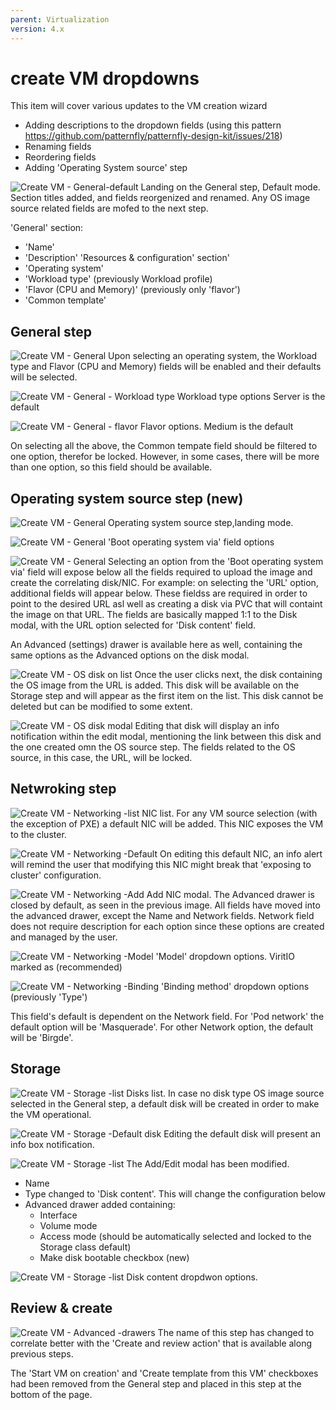 ```yaml
---
parent: Virtualization
version: 4.x
---
```


# create VM dropdowns

This item will cover various updates to the VM creation wizard
- Adding descriptions to the dropdown fields (using this pattern https://github.com/patternfly/patternfly-design-kit/issues/218)
- Renaming fields
- Reordering fields
- Adding 'Operating System source' step


![Create VM - General-default](img/1-0.jpg)
Landing on the General step, Default mode.
Section titles added, and fields reorgenized and renamed.
Any OS image source related fields are mofed to the next step.

'General' section:
- 'Name'
- 'Description'
'Resources & configuration' section'
- 'Operating system'
- 'Workload type' (previously Workload profile)
- 'Flavor (CPU and Memory)' (previously only 'flavor')
- 'Common template'


## General step

![Create VM - General](img/1-1.jpg)
Upon selecting an operating system, the Workload type and Flavor (CPU and Memory) fields will be enabled and their defaults will be selected.

![Create VM - General - Workload type](img/1-1-1.jpg)
Workload type options
Server is the default

![Create VM - General - flavor](img/1-1-2.jpg)
Flavor options.
Medium is the default

On selecting all the above, the Common tempate field should be filtered to one option, therefor be locked.
However, in some cases, there will be more than one option, so this field should be available. 


## Operating system source step (new)

![Create VM - General](img/1-2.jpg)
Operating system source step,landing mode.

![Create VM - General](img/1-2-1.jpg)
'Boot operating system via' field options

![Create VM - General](img/1-2-2.jpg)
Selecting an option from the 'Boot operating system via' field will expose below all the fields required to upload the image and create the correlating disk/NIC.
For example: on selecting the 'URL' option, additional fields will appear below.
These fieldss are required in order to point to the desired URL asl well as creating a disk via PVC that will containt the image on that URL.
The fields are basically mapped 1:1 to the Disk modal, with the URL option selected for 'Disk content' field.

An Advanced (settings) drawer is available here as well, containing the same options as the Advanced options on the disk modal.

![Create VM - OS disk on list](img/1-3.jpg)
Once the user clicks next, the disk containing the OS image from the URL is added. This disk will be available on the Storage step and will appear as the first item on the list.
This disk cannot be deleted but can be modified to some extent.

![Create VM - OS disk modal](img/1-3-1.jpg)
Editing that disk will display an info notification within the edit modal, mentioning the link between this disk and the one created omn the OS source step.
The fields related to the OS source, in this case, the URL, will be locked.

## Netwroking step

![Create VM - Networking -list](img/2-0.jpg)
NIC list.
For any VM source selection (with the exception of PXE) a default NIC will be added.
This NIC exposes the VM to the cluster.

![Create VM - Networking -Default](img/2-1.jpg)
On editing this default NIC, an info alert will remind the user that modifying this NIC might break that 'exposing to cluster' configuration.

![Create VM - Networking -Add](img/2-2.jpg)
Add NIC modal.
The Advanced drawer is closed by default, as seen in the previous image.
All fields have moved into the advanced drawer, except the Name and Network fields.
Network field does not require description for each option since these options are created and managed by the user.

![Create VM - Networking -Model](img/2-3.jpg)
'Model' dropdown options.
ViritIO marked as (recommended)

![Create VM - Networking -Binding](img/2-4.jpg)
'Binding method' dropdown options (previously 'Type')

This field's default is dependent on the Network field.
For 'Pod network' the default option will be 'Masquerade'.
For other Network option, the default will be 'Birgde'.

## Storage

![Create VM - Storage -list](img/3-0.jpg)
Disks list.
In case no disk type OS image source selected in the General step, a default disk will be created in order to make the VM operational.

![Create VM - Storage -Default disk](img/3-0-0.jpg)
Editing the default disk will present an info box notification.

![Create VM - Storage -list](img/3-1.jpg)
The Add/Edit modal has been modified.
- Name
- Type changed to 'Disk content'. This will change the configuration below
- Advanced drawer added containing: 
    - Interface
    - Volume mode
    - Access mode (should be automatically selected and locked to the Storage class default)
    - Make disk bootable checkbox (new)

![Create VM - Storage -list](img/3-2.jpg)
Disk content dropdwon options.

## Review & create

 ![Create VM - Advanced -drawers](img/5-0.jpg)
The name of this step has changed to correlate better with the 'Create and review action' that is available along previous steps.

The 'Start VM on creation' and 'Create template from this VM' checkboxes had been removed from the General step and placed in this step at the bottom of the page.
